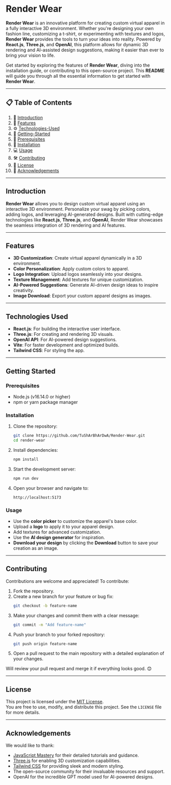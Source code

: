 # Render Wear  

**Render Wear** is an innovative platform for creating custom virtual apparel in a fully interactive 3D environment. Whether you're designing your own fashion line, customizing a t-shirt, or experimenting with textures and logos, **Render Wear** provides the tools to turn your ideas into reality. Powered by **React.js**, **Three.js**, and **OpenAI**, this platform allows for dynamic 3D rendering and AI-assisted design suggestions, making it easier than ever to bring your vision to life.

Get started by exploring the features of **Render Wear**, diving into the installation guide, or contributing to this open-source project. This **README** will guide you through all the essential information to get started with **Render Wear**.

---

## 📋 Table of Contents

1. 🤖 [Introduction](#introduction)
2. 🔋 [Features](#features)
3. ⚙️ [Technologies-Used](#technologies-used)
4. 🚀 [Getting-Started](#getting-started)
5. 📝 [Prerequisites](#prerequisites)
6. 🔧 [Installation](#installation)
7. 💻 [Usage](#usage)
8. 🛠️ [Contributing](#contributing)
9. 📝 [License](#license)
10. 🙏 [Acknowledgements](#acknowledgements)


---

## Introduction  

**Render Wear** allows you to design custom virtual apparel using an interactive 3D environment. Personalize your swag by picking colors, adding logos, and leveraging AI-generated designs. Built with cutting-edge technologies like **React.js**, **Three.js**, and **OpenAI**, Render Wear showcases the seamless integration of 3D rendering and AI features.  

---

## Features  

- **3D Customization**: Create virtual apparel dynamically in a 3D environment.  
- **Color Personalization**: Apply custom colors to apparel.  
- **Logo Integration**: Upload logos seamlessly into your designs.  
- **Texture Management**: Add textures for unique customization.  
- **AI-Powered Suggestions**: Generate AI-driven design ideas to inspire creativity.  
- **Image Download**: Export your custom apparel designs as images.  

---

## Technologies Used  

- **React.js**: For building the interactive user interface.  
- **Three.js**: For creating and rendering 3D visuals.  
- **OpenAI API**: For AI-powered design suggestions.  
- **Vite**: For faster development and optimized builds.  
- **Tailwind CSS**: For styling the app.  

---

## Getting Started  

### Prerequisites  

- Node.js (v16.14.0 or higher)  
- npm or yarn package manager  

### Installation  

1. Clone the repository:  
   ```bash
   git clone https://github.com/TuShArBhArDwA/Render-Wear.git
   cd render-wear
2. Install dependencies:
   ```bash
   npm install
3. Start the development server:
   ```bash
   npm run dev
4. Open your browser and navigate to:
   ```arduino
   http://localhost:5173

### Usage  

- Use the **color picker** to customize the apparel's base color.  
- Upload a **logo** to apply it to your apparel design.  
- Add textures for advanced customization.  
- Use the **AI design generator** for inspiration.  
- **Download your design** by clicking the **Download** button to save your creation as an image.  

---

## Contributing  

Contributions are welcome and appreciated! To contribute:  

1. Fork the repository.  
2. Create a new branch for your feature or bug fix:  
   ```bash
   git checkout -b feature-name
3. Make your changes and commit them with a clear message:
   ```bash
   git commit -m "Add feature-name"
4. Push your branch to your forked repository:
   ```bash
   git push origin feature-name
5. Open a pull request to the main repository with a detailed explanation of your changes.

Will review your pull request and merge it if everything looks good. 😊

---
## License  

This project is licensed under the [MIT License](LICENSE).  
You are free to use, modify, and distribute this project. See the `LICENSE` file for more details.  

---

## Acknowledgements  

We would like to thank:  

- [JavaScript Mastery](https://www.youtube.com/@javascriptmastery/videos) for their detailed tutorials and guidance.  
- [Three.js](https://threejs.org/) for enabling 3D customization capabilities.  
- [Tailwind CSS](https://tailwindcss.com/) for providing sleek and modern styling.  
- The open-source community for their invaluable resources and support.  
- OpenAI for the incredible GPT model used for AI-powered designs.
